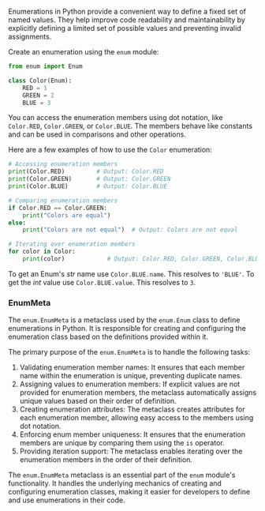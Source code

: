 Enumerations in Python provide a convenient way to define a fixed set of named values. They help improve code readability and maintainability by explicitly defining a limited set of possible values and preventing invalid assignments.

Create an enumeration using the `enum` module:
```python
from enum import Enum

class Color(Enum):
    RED = 1
    GREEN = 2
    BLUE = 3
```
You can access the enumeration members using dot notation, like `Color.RED`, `Color.GREEN`, or `Color.BLUE`. The members behave like constants and can be used in comparisons and other operations.

Here are a few examples of how to use the `Color` enumeration:
```python
# Accessing enumeration members
print(Color.RED)         # Output: Color.RED
print(Color.GREEN)       # Output: Color.GREEN
print(Color.BLUE)        # Output: Color.BLUE

# Comparing enumeration members
if Color.RED == Color.GREEN:
    print("Colors are equal")
else:
    print("Colors are not equal")  # Output: Colors are not equal

# Iterating over enumeration members
for color in Color:
    print(color)            # Output: Color.RED, Color.GREEN, Color.BLUE
```
To get an Enum's *str* name use `Color.BLUE.name`. This resolves to `'BLUE'`.
To get the *int* value use `Color.BLUE.value`. This resolves to `3`.

### EnumMeta
The `enum.EnumMeta` is a metaclass used by the `enum.Enum` class to define enumerations in Python. It is responsible for creating and configuring the enumeration class based on the definitions provided within it.

The primary purpose of the `enum.EnumMeta` is to handle the following tasks:

1. Validating enumeration member names: It ensures that each member name within the enumeration is unique, preventing duplicate names.
2. Assigning values to enumeration members: If explicit values are not provided for enumeration members, the metaclass automatically assigns unique values based on their order of definition.
3. Creating enumeration attributes: The metaclass creates attributes for each enumeration member, allowing easy access to the members using dot notation.
4. Enforcing enum member uniqueness: It ensures that the enumeration members are unique by comparing them using the `is` operator.
5. Providing iteration support: The metaclass enables iterating over the enumeration members in the order of their definition.

The `enum.EnumMeta` metaclass is an essential part of the `enum` module's functionality. It handles the underlying mechanics of creating and configuring enumeration classes, making it easier for developers to define and use enumerations in their code.
